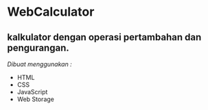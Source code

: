 # WebCalculator
kalkulator dengan operasi pertambahan dan pengurangan.
--
*Dibuat menggunakan :*
- HTML
- CSS
- JavaScript
- Web Storage

